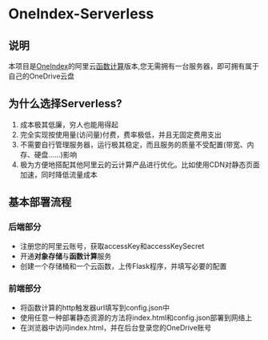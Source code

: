 # OneIndex-Serverless
## 说明
本项目是[OneIndex](https://github.com/donwa/oneindex)的阿里云[函数计算](https://help.aliyun.com/document_detail/51733.html)版本,您无需拥有一台服务器，即可拥有属于自己的OneDrive云盘
## 为什么选择Serverless?

1. 成本极其低廉，穷人也能用得起
2. 完全实现按使用量(访问量)付费，费率极低，并且无固定费用支出
3. 不需要自行管理服务器，运行极其稳定，而且服务的质量不受配置(带宽、内存、硬盘......)影响
4. 极为方便地搭配其他阿里云的云计算产品进行优化。比如使用CDN对静态页面加速，同时降低流量成本

## 基本部署流程
### 后端部分
* 注册您的阿里云账号，获取accessKey和accessKeySecret
* 开通**对象存储**与**函数计算**服务
* 创建一个存储桶和一个云函数，上传Flask程序，并填写必要的配置
### 前端部分
* 将函数计算的http触发器url填写到config.json中
* 使用任意一种部署静态资源的方法将index.html和config.json部署到网络上
* 在浏览器中访问index.html，并在后台登录您的OneDrive账号
